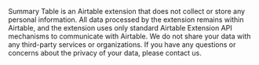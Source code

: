 Summary Table is an Airtable extension that does not collect or store any personal information. All data processed by the extension remains within Airtable, and the extension uses only standard Airtable Extension API mechanisms to communicate with Airtable. We do not share your data with any third-party services or organizations. If you have any questions or concerns about the privacy of your data, please contact us.